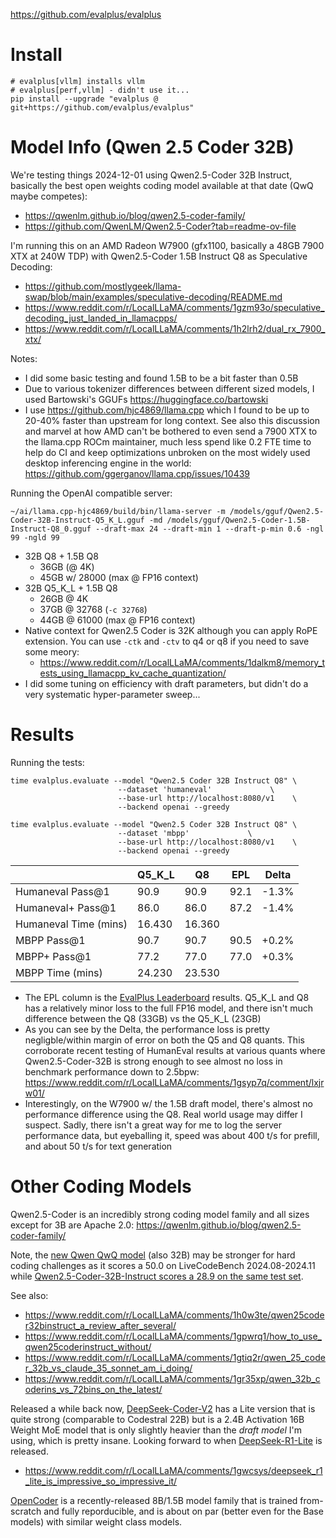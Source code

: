 https://github.com/evalplus/evalplus
# Install
```
# evalplus[vllm] installs vllm
# evalplus[perf,vllm] - didn't use it...
pip install --upgrade "evalplus @ git+https://github.com/evalplus/evalplus"
```
# Model Info (Qwen 2.5 Coder 32B)
We're testing things 2024-12-01 using Qwen2.5-Coder 32B Instruct, basically the best open weights coding model available at that date (QwQ maybe competes):
- https://qwenlm.github.io/blog/qwen2.5-coder-family/
- https://github.com/QwenLM/Qwen2.5-Coder?tab=readme-ov-file

I'm running this on an AMD Radeon W7900 (gfx1100, basically a 48GB 7900 XTX at 240W TDP) with Qwen2.5-Coder 1.5B Instruct Q8 as Speculative Decoding:
- https://github.com/mostlygeek/llama-swap/blob/main/examples/speculative-decoding/README.md
- https://www.reddit.com/r/LocalLLaMA/comments/1gzm93o/speculative_decoding_just_landed_in_llamacpps/
- https://www.reddit.com/r/LocalLLaMA/comments/1h2lrh2/dual_rx_7900_xtx/

Notes:
- I did some basic testing and found 1.5B to be a bit faster than 0.5B
- Due to various tokenizer differences between different sized models, I used Bartowski's GGUFs https://huggingface.co/bartowski
- I use https://github.com/hjc4869/llama.cpp which I found to be up to 20-40% faster than upstream for long context. See also this discussion and marvel at how AMD can't be bothered to even send a 7900 XTX to the llama.cpp ROCm maintainer, much less spend like 0.2 FTE time to help do CI and keep optimizations unbroken on the most widely used desktop inferencing engine in the world: https://github.com/ggerganov/llama.cpp/issues/10439

Running the OpenAI compatible server:
```
~/ai/llama.cpp-hjc4869/build/bin/llama-server -m /models/gguf/Qwen2.5-Coder-32B-Instruct-Q5_K_L.gguf -md /models/gguf/Qwen2.5-Coder-1.5B-Instruct-Q8_0.gguf --draft-max 24 --draft-min 1 --draft-p-min 0.6 -ngl 99 -ngld 99
```
- 32B Q8 + 1.5B Q8
	- 36GB (@ 4K)
	- 45GB w/ 28000 (max @ FP16 context)
- 32B Q5_K_L + 1.5B Q8
	- 26GB @ 4K
	- 37GB @ 32768 (`-c 32768`)
	- 44GB @ 61000 (max @ FP16 context)
- Native context for Qwen2.5 Coder is 32K although you can apply RoPE extension. You can use `-ctk` and `-ctv` to q4 or q8 if you need to save some meory:
	- https://www.reddit.com/r/LocalLLaMA/comments/1dalkm8/memory_tests_using_llamacpp_kv_cache_quantization/
- I did some tuning on efficiency with draft parameters, but didn't do a very systematic hyper-parameter sweep...
# Results
Running the tests:
```
time evalplus.evaluate --model "Qwen2.5 Coder 32B Instruct Q8" \
                        --dataset 'humaneval'             \
                        --base-url http://localhost:8080/v1    \
                        --backend openai --greedy
```

```
time evalplus.evaluate --model "Qwen2.5 Coder 32B Instruct Q8" \
                        --dataset 'mbpp'             \
                        --base-url http://localhost:8080/v1    \
                        --backend openai --greedy
```

|                       | Q5_K_L | Q8     | EPL  | Delta |
| --------------------- | ------ | ------ | ---- | ----- |
| Humaneval Pass@1      | 90.9   | 90.9   | 92.1 | -1.3% |
| Humaneval+ Pass@1     | 86.0   | 86.0   | 87.2 | -1.4% |
| Humaneval Time (mins) | 16.430 | 16.360 |      |       |
| MBPP Pass@1           | 90.7   | 90.7   | 90.5 | +0.2% |
| MBPP+ Pass@1          | 77.2   | 77.0   | 77.0 | +0.3% |
| MBPP Time (mins)      | 24.230 | 23.530 |      |       |
- The EPL column is the [EvalPlus Leaderboard](https://evalplus.github.io/leaderboard.html) results. Q5_K_L and Q8 has a relatively minor loss to the full FP16 model, and there isn't much difference between the Q8 (33GB) vs the Q5_K_L (23GB)
- As you can see by the Delta, the performance loss is pretty negligble/within margin of error on both the Q5 and Q8 quants. This corroborate recent testing of HumanEval results at various quants where Qwen2.5-Coder-32B is strong enough to see almost no loss in benchmark performance down to 2.5bpw: https://www.reddit.com/r/LocalLLaMA/comments/1gsyp7q/comment/lxjrw01/
- Interestingly, on the W7900 w/ the 1.5B draft model, there's almost no performance difference using the Q8. Real world usage may differ I suspect. Sadly, there isn't a great way for me to log the server performance data, but eyeballing it, speed was about 400 t/s for prefill, and about 50 t/s for text generation

# Other Coding Models
Qwen2.5-Coder is an incredibly strong coding model family and all sizes except for 3B are Apache 2.0: https://qwenlm.github.io/blog/qwen2.5-coder-family/

Note, the [new Qwen QwQ model](https://qwenlm.github.io/blog/qwq-32b-preview/) (also 32B) may be stronger for hard coding challenges as it scores a 50.0 on LiveCodeBench 2024.08-2024.11 while [Qwen2.5-Coder-32B-Instruct scores a 28.9 on the same test set](https://livecodebench.github.io/leaderboard.html).

See also:
- https://www.reddit.com/r/LocalLLaMA/comments/1h0w3te/qwen25coder32binstruct_a_review_after_several/
- https://www.reddit.com/r/LocalLLaMA/comments/1gpwrq1/how_to_use_qwen25coderinstruct_without/
- https://www.reddit.com/r/LocalLLaMA/comments/1gtiq2r/qwen_25_coder_32b_vs_claude_35_sonnet_am_i_doing/
- https://www.reddit.com/r/LocalLLaMA/comments/1gr35xp/qwen_32b_coderins_vs_72bins_on_the_latest/

Released a while back now, [DeepSeek-Coder-V2](https://github.com/deepseek-ai/DeepSeek-Coder-V2) has a Lite version that is quite strong (comparable to Codestral 22B) but is a 2.4B Activation 16B Weight MoE model that is only slightly heavier than the *draft model* I'm using, which is pretty insane. Looking forward to when [DeepSeek-R1-Lite](https://api-docs.deepseek.com/news/news1120) is released.
- https://www.reddit.com/r/LocalLLaMA/comments/1gwcsys/deepseek_r1_lite_is_impressive_so_impressive_it/

[OpenCoder](https://opencoder-llm.github.io/) is a recently-released 8B/1.5B model family that is trained from-scratch and fully reporducible, and is about on par (better even for the Base models) with similar weight class models.